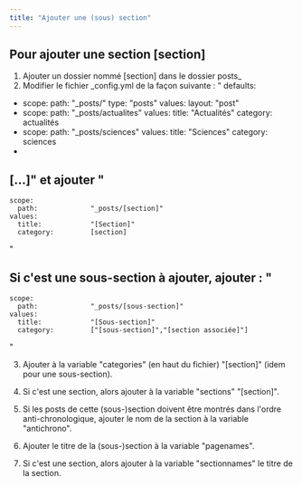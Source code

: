 ```yaml
---
title: "Ajouter une (sous) section"
---
```


## Pour ajouter une section [section] ##
1) Ajouter un dossier nommé [section] dans le dossier posts_
2) Modifier le fichier _config.yml de la façon suivante :
"
defaults:
  -
    scope:
      path:             "_posts/"
      type:             "posts"
    values:
      layout:           "post"
  -
    scope:
      path:             "_posts/actualites"
    values:
      title:            "Actualités"
      category:         actualités
  -
    scope:
      path:             "_posts/sciences"
    values:
      title:            "Sciences"
      category:         sciences
  -
[...]"
et ajouter
"
  -
    scope:
      path:             "_posts/[section]"
    values:
      title:            "[Section]"
      category:         [section]
"

Si c'est une sous-section à ajouter, ajouter :
"
  -
    scope:
      path:             "_posts/[sous-section]"
    values:
      title:            "[Sous-section]"
      category:         ["[sous-section]","[section associée]"]
"

3) Ajouter à la variable "categories" (en haut du fichier) "[section]" (idem pour une sous-section).

4) Si c'est une section, alors ajouter à la variable "sections" "[section]".

5) Si les posts de cette (sous-)section doivent être montrés dans l'ordre anti-chronologique, ajouter le nom de la section à la variable "antichrono".

6) Ajouter le titre de la (sous-)section à la variable "pagenames".

7) Si c'est une section, alors ajouter à la variable "sectionnames" le titre de la section.



